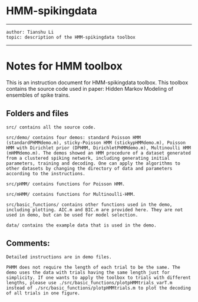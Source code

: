 # HMM-spikingdata
---
    author: Tianshu Li
    topic: description of the HMM-spikingdata toolbox
---

# Notes for HMM toolbox

This is an instruction document for HMM-spikingdata toolbox. This toolbox contains the source code used in paper: Hidden Markov Modeling of ensembles of spike trains.


## Folders and files

    src/ contains all the source code.

    src/demo/ contains four demos: standard Poisson HMM (standardPHMMdemo.m), sticky-Poisson HMM (stickypHMMdemo.m), Poisson HMM with Dirichlet prior (DPHMM, DirichletPHMMdemo.m), Multinoulli HMM (mHMMdemo.m). The demos showed an HMM procedure of a dataset generated from a clustered spiking network, including generating initial parameters, training and decoding. One can apply the algorithms to other datasets by changing the directory of data and parameters according to the instructions.
    
    src/pHMM/ contains functions for Poisson HMM.
    
    src/mHMM/ contains functions for Multinoulli-HMM.
    
    src/basic_functions/ contains other functions used in the demo, including plotting. AIC.m and BIC.m are provided here. They are not used in demo, but can be used for model selection.

    data/ contains the example data that is used in the demo.
    

## Comments:
    
    Detailed instructions are in demo files.
    
    PHMM does not require the length of each trial to be the same. The demo uses the data with trials having the same length just for simplicity. If one wants to apply the toolbox to trials with different lengths, please use ./src/basic_functions/plotpHMMtrials_varT.m instead of ./src/basic_functions/plotpHMMtrials.m to plot the decoding of all trials in one figure.
